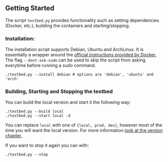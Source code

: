 ## Getting Started

The script `testbed.py` provides functionality such as setting dependencies (Docker, etc.),
building the containers and starting/stopping.

### Installation:

The installation script supports Debian, Ubuntu and ArchLinux.
It is essentially a wrapper around the [official instructions provided by Docker.](https://docs.docker.com/engine/)
The flag `--dont-ask-sudo` can be used to skip the script from asking everytime before running a sudo command.

```shell
./testbed.py --install debian # options are 'debian', 'ubuntu' and 'arch'
```

### Building, Starting and Stopping the testbed

You can build the local version and start it the following way:

```shell
./testbed.py --build local
./testbed.py --start local -d
```

You can replace `local` with one of `{local, prod, dev}`,
however most of the time you will want the local version.
For more information [look at the version chapter.](./versions.md)

If you want to stop it again you can with:

```shell
./testbed.py --stop
```